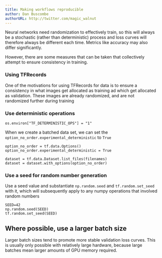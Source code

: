 ```yaml
---
title: Making workflows reproducible
author: Dan Buscombe
authorURL: http://twitter.com/magic_walnut
---
```



Neural networks need randomization to effectively train, so this will always be a stochastic (rather than deterministic) process and loss curves will therefore always be different each time. Metrics like accuracy may also differ significantly.

However, there are some measures that can be taken that collectively attempt to ensure consistency in training.

### Using TFRecords

One of the motivations for using TFRecords for data is to ensure a consistency in what images get allocated as training ad which get allocated as validation. These images are already randomized, and are not randomized further during training

### Use deterministic operations

```
os.environ["TF_DETERMINISTIC_OPS"] = "1"
```

When we create a batched data set, we can set the `option_no_order.experimental_deterministic` to `True`

```
option_no_order = tf.data.Options()
option_no_order.experimental_deterministic = True

dataset = tf.data.Dataset.list_files(filenames)
dataset = dataset.with_options(option_no_order)
```

### Use a seed for random number generation

Use a seed value and substantiate `np.random.seed` and `tf.random.set_seed` with it, which will subsequently apply to any numpy operations that involved random numbers

```
SEED=42
np.random.seed(SEED)
tf.random.set_seed(SEED)
```


## Where possible, use a larger batch size

Larger batch sizes tend to promote more stable validation loss curves. This is usually only possible with relatively large hardware, because large batches mean larger amounts of GPU memory required.
